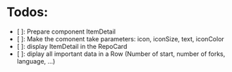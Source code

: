 # Todos:

- [ ]: Prepare component ItemDetail
- [ ]: Make the comonent take parameters: icon, iconSize, text, iconColor
- [ ]: display ItemDetail in the RepoCard
- [ ]: diplay all important data in a Row (Number of start, number of forks, language, ...)

